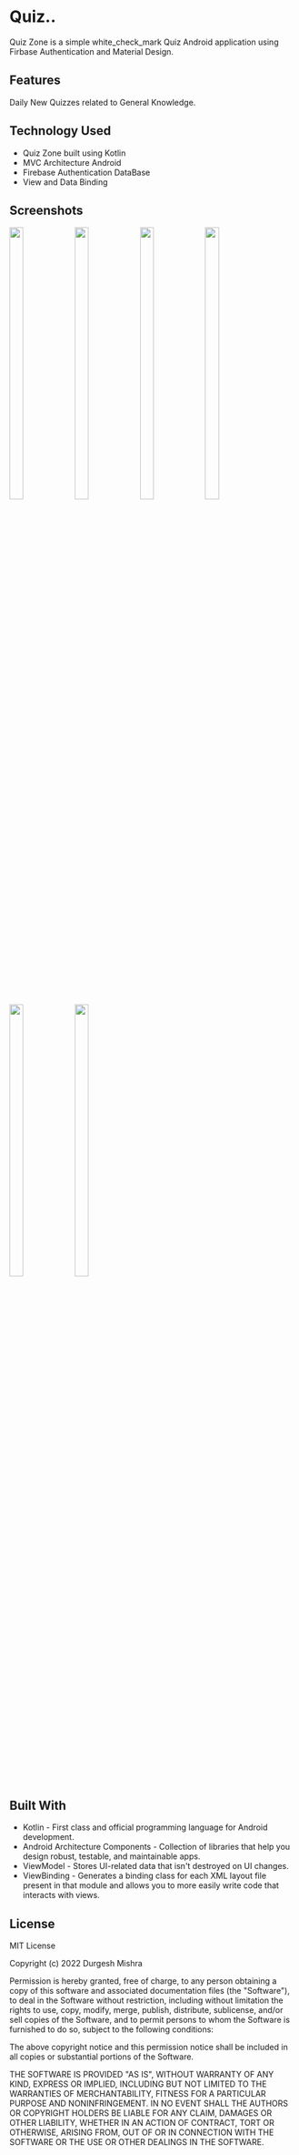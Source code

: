 
# Quiz..

Quiz Zone is a simple white_check_mark Quiz Android application  using Firbase Authentication and Material Design.




## Features
Daily New Quizzes related to General Knowledge.
## Technology Used
* Quiz Zone built using Kotlin
* MVC Architecture Android
* Firebase Authentication DataBase
* View and Data Binding
## Screenshots


<p float="center">
  
<img src="https://user-images.githubusercontent.com/101611806/194323575-40270af8-5c3b-4a12-b89d-2bac735e28aa.png" width=22% height=35%>

<img src="https://user-images.githubusercontent.com/101611806/194323601-a4902bd2-6232-4029-83e6-201e66e9d6ba.jpg" width=22% height=35%>
  
<img src="https://user-images.githubusercontent.com/101611806/194323644-25218a90-188d-47e4-8d7c-eac453176fe9.jpg" width=22% height=35%>
   
 <img src="https://user-images.githubusercontent.com/101611806/194323672-79dfed85-7af9-47e9-aadb-128319ec7ab9.png" width=22% height=35%>
 
  <img src="https://user-images.githubusercontent.com/101611806/194323731-b849fc32-1b26-4ef5-a585-ce32e47b095a.png" width=22% height=35%>
  
   <img src="https://user-images.githubusercontent.com/101611806/194323751-caed889f-fdc7-459c-9a60-3bd3dd1836d4.png" width=22% height=35%>
 
</p>


## Built With 
* Kotlin - First class and official programming language for Android development.
* Android Architecture Components - Collection of libraries that help you design robust, testable, and maintainable apps.
* ViewModel - Stores UI-related data that isn't destroyed on UI changes.
* ViewBinding - Generates a binding class for each XML layout file present in that module and allows you to more easily write code that interacts with views.

## License
MIT License

Copyright (c) 2022 Durgesh Mishra

Permission is hereby granted, free of charge, to any person obtaining a copy
of this software and associated documentation files (the "Software"), to deal
in the Software without restriction, including without limitation the rights
to use, copy, modify, merge, publish, distribute, sublicense, and/or sell
copies of the Software, and to permit persons to whom the Software is
furnished to do so, subject to the following conditions:

The above copyright notice and this permission notice shall be included in all
copies or substantial portions of the Software.

THE SOFTWARE IS PROVIDED "AS IS", WITHOUT WARRANTY OF ANY KIND, EXPRESS OR
IMPLIED, INCLUDING BUT NOT LIMITED TO THE WARRANTIES OF MERCHANTABILITY,
FITNESS FOR A PARTICULAR PURPOSE AND NONINFRINGEMENT. IN NO EVENT SHALL THE
AUTHORS OR COPYRIGHT HOLDERS BE LIABLE FOR ANY CLAIM, DAMAGES OR OTHER
LIABILITY, WHETHER IN AN ACTION OF CONTRACT, TORT OR OTHERWISE, ARISING FROM,
OUT OF OR IN CONNECTION WITH THE SOFTWARE OR THE USE OR OTHER DEALINGS IN THE
SOFTWARE.
